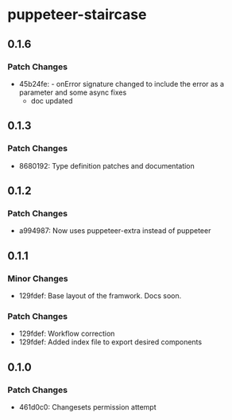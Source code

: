 # puppeteer-staircase

## 0.1.6

### Patch Changes

- 45b24fe: - onError signature changed to include the error as a parameter and some async fixes
  - doc updated

## 0.1.3

### Patch Changes

- 8680192: Type definition patches and documentation

## 0.1.2

### Patch Changes

- a994987: Now uses puppeteer-extra instead of puppeteer

## 0.1.1

### Minor Changes

- 129fdef: Base layout of the framwork. Docs soon.

### Patch Changes

- 129fdef: Workflow correction
- 129fdef: Added index file to export desired components

## 0.1.0

### Patch Changes

- 461d0c0: Changesets permission attempt
